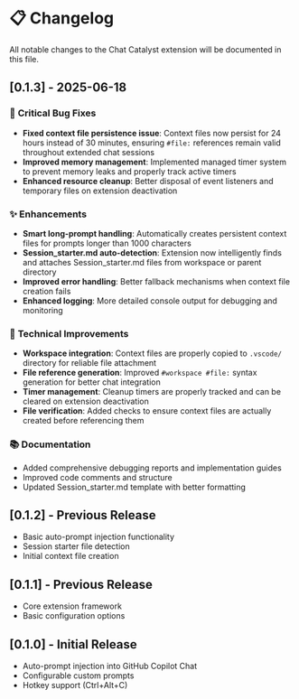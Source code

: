 # 📋 Changelog

All notable changes to the Chat Catalyst extension will be documented in this file.

## [0.1.3] - 2025-06-18

### 🐛 **Critical Bug Fixes**
- **Fixed context file persistence issue**: Context files now persist for 24 hours instead of 30 minutes, ensuring `#file:` references remain valid throughout extended chat sessions
- **Improved memory management**: Implemented managed timer system to prevent memory leaks and properly track active timers
- **Enhanced resource cleanup**: Better disposal of event listeners and temporary files on extension deactivation

### ✨ **Enhancements**
- **Smart long-prompt handling**: Automatically creates persistent context files for prompts longer than 1000 characters
- **Session_starter.md auto-detection**: Extension now intelligently finds and attaches Session_starter.md files from workspace or parent directory
- **Improved error handling**: Better fallback mechanisms when context file creation fails
- **Enhanced logging**: More detailed console output for debugging and monitoring

### 🔧 **Technical Improvements**
- **Workspace integration**: Context files are properly copied to `.vscode/` directory for reliable file attachment
- **File reference generation**: Improved `#workspace #file:` syntax generation for better chat integration
- **Timer management**: Cleanup timers are properly tracked and can be cleared on extension deactivation
- **File verification**: Added checks to ensure context files are actually created before referencing them

### 📚 **Documentation**
- Added comprehensive debugging reports and implementation guides
- Improved code comments and structure
- Updated Session_starter.md template with better formatting

## [0.1.2] - Previous Release
- Basic auto-prompt injection functionality
- Session starter file detection
- Initial context file creation

## [0.1.1] - Previous Release
- Core extension framework
- Basic configuration options

## [0.1.0] - Initial Release
- Auto-prompt injection into GitHub Copilot Chat
- Configurable custom prompts
- Hotkey support (Ctrl+Alt+C)
